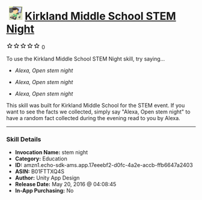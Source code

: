# &nbsp;<img src="skill_icon" alt="Kirkland Middle School STEM Night icon" width="36"> [Kirkland Middle School STEM Night](http://alexa.amazon.com/#skills/amzn1.echo-sdk-ams.app.17eeebf2-d0fc-4a2e-accb-ffb6647a2403)
![0 stars](../../images/ic_star_border_black_18dp_1x.png)![0 stars](../../images/ic_star_border_black_18dp_1x.png)![0 stars](../../images/ic_star_border_black_18dp_1x.png)![0 stars](../../images/ic_star_border_black_18dp_1x.png)![0 stars](../../images/ic_star_border_black_18dp_1x.png) 0

To use the Kirkland Middle School STEM Night skill, try saying...

* *Alexa, Open stem night*

* *Alexa, Open stem night*

* *Alexa, Open stem night*

This skill was built for Kirkland Middle School for the STEM event. If you want to see the facts we collected, simply say "Alexa, Open stem night" to have a random fact collected during the evening read to you by Alexa.

***

### Skill Details

* **Invocation Name:** stem night
* **Category:** Education
* **ID:** amzn1.echo-sdk-ams.app.17eeebf2-d0fc-4a2e-accb-ffb6647a2403
* **ASIN:** B01FTTXQ4S
* **Author:** Unity App Design
* **Release Date:** May 20, 2016 @ 04:08:45
* **In-App Purchasing:** No
